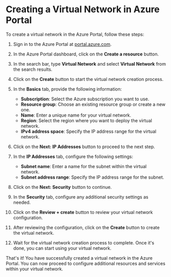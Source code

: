 # Creating a Virtual Network in Azure Portal

To create a virtual network in the Azure Portal, follow these steps:

1. Sign in to the Azure Portal at [portal.azure.com](https://portal.azure.com).

2. In the Azure Portal dashboard, click on the **Create a resource** button.

3. In the search bar, type **Virtual Network** and select **Virtual Network** from the search results.

4. Click on the **Create** button to start the virtual network creation process.

5. In the **Basics** tab, provide the following information:
    - **Subscription**: Select the Azure subscription you want to use.
    - **Resource group**: Choose an existing resource group or create a new one.
    - **Name**: Enter a unique name for your virtual network.
    - **Region**: Select the region where you want to deploy the virtual network.
    - **IPv4 address space**: Specify the IP address range for the virtual network.

6. Click on the **Next: IP Addresses** button to proceed to the next step.

7. In the **IP Addresses** tab, configure the following settings:
    - **Subnet name**: Enter a name for the subnet within the virtual network.
    - **Subnet address range**: Specify the IP address range for the subnet.

8. Click on the **Next: Security** button to continue.

9. In the **Security** tab, configure any additional security settings as needed.

10. Click on the **Review + create** button to review your virtual network configuration.

11. After reviewing the configuration, click on the **Create** button to create the virtual network.

12. Wait for the virtual network creation process to complete. Once it's done, you can start using your virtual network.

That's it! You have successfully created a virtual network in the Azure Portal. You can now proceed to configure additional resources and services within your virtual network.